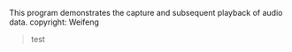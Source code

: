 This program demonstrates the capture and subsequent playback of audio data.
copyright: Weifeng

> test
